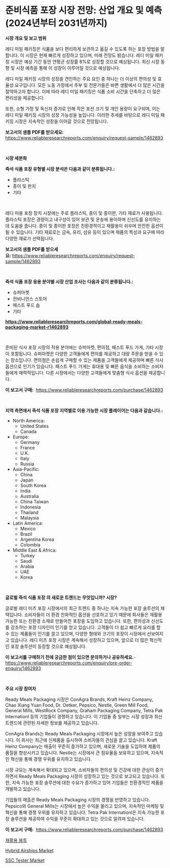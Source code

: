 <p><h1>준비식품 포장 시장 전망: 산업 개요 및 예측 (2024년부터 2031년까지)</h1></p><p><strong>시장 개요 및 보고 범위</strong></p>
<p><p>레디 미일 패키징은 식품을 보다 편리하게 보관하고 옮길 수 있도록 하는 포장 방법을 말합니다. 이 시장은 현재 빠르게 성장하고 있으며, 미래 전망도 밝습니다. 레디 미일 패키징 시장은 예상 기간 동안 연평균 성장률 8%로 성장할 것으로 예상됩니다. 최신 시장 동향 및 시장 예측을 통해 이 성장이 이루어질 것으로 예상됩니다.</p><p>레디 미일 패키징 시장의 성장을 견인하는 주요 요인 중 하나는 더 이상의 편의성 및 효율성 요구입니다. 모든 노동 가정에서 주부 및 전문가들은 바쁜 생활에서 더 많은 시간을 절약하고자 합니다. 이에 따라 레디 미일 패키징은 식품 소비 시간을 단축하고 더 많은 편리성을 제공합니다.</p><p>또한, 소형 가정 및 독신자 증가로 인해 작은 포션 크기 및 개인 용량이 요구되며, 이는 레디 미일 패키징 시장의 성장 가능성을 높입니다. 이러한 추세를 바탕으로 레디 미일 패키징 시장은 지속적인 성장을 이어갈 것으로 전망됩니다.</p></p>
<p><strong>보고서의 샘플 PDF를 받으세요:</strong> <a href="https://www.reliableresearchreports.com/enquiry/request-sample/1462893">https://www.reliableresearchreports.com/enquiry/request-sample/1462893</a></p>
<p>&nbsp;</p>
<p><strong>시장 세분화</strong></p>
<p><strong>즉석 식품 포장 유형별 시장 분석은 다음과 같이 분류됩니다.:</strong></p>
<p><ul><li>플라스틱</li><li>종이 및 판지</li><li>기타</li></ul></p>
<p>&nbsp;</p>
<p><p>레디 미용 포장 장치 시장에는 주로 플라스틱, 종이 및 종이판, 기타 재료가 사용됩니다. 플라스틱 포장은 경량이고 내구성이 있어 보관 및 운송에 용이하며 신선도를 유지하는 데 도움을 줍니다. 종이 및 종이판 포장은 친환경적이고 재활용이 쉬우며 안전한 옵션이 될 수 있습니다. 기타 재료로는 금속, 유리, 섬유 등이 있으며 제품의 특성과 요구에 따라 다양한 재료가 선택됩니다.</p></p>
<p><strong>보고서의 샘플 PDF를 받으세요:</strong>&nbsp;<a href="https://www.reliableresearchreports.com/enquiry/request-sample/1462893">https://www.reliableresearchreports.com/enquiry/request-sample/1462893</a></p>
<p>&nbsp;</p>
<p><strong> 즉석 식품 포장 응용 분야별 시장 산업 조사는 다음과 같이 분류됩니다.:</strong></p>
<p><ul><li>슈퍼마켓</li><li>컨비니언스 스토어</li><li>패스트 푸드 숍</li><li>기타</li></ul></p>
<p><strong><a href="https://www.reliableresearchreports.com/global-ready-meals-packaging-market-r1462893">https://www.reliableresearchreports.com/global-ready-meals-packaging-market-r1462893</a></strong></p>
<p>&nbsp;</p>
<p><p>준비된 식사 포장 시장의 적용 분야에는 슈퍼마켓, 편의점, 패스트 푸드 가게, 기타 시장이 포함됩니다. 슈퍼마켓은 다양한 고객들에게 편의를 제공하고 대량 주문을 받을 수 있는 장소입니다. 편의점은 손쉽게 구매할 수 있는 제품을 고객들에게 제공하며 빠른 식사 옵션으로 인기가 있습니다. 패스트 푸드 가게는 휴대용 및 빠른 음식을 소비하는 소비자들에게 매력적입니다. 다른 시장에서는 다양한 고객들에게 맞춤형 식사 옵션을 제공합니다.</p></p>
<p><strong>이 보고서 구매:</strong>&nbsp; <a href="https://www.reliableresearchreports.com/purchase/1462893">https://www.reliableresearchreports.com/purchase/1462893</a></p>
<p>&nbsp;</p>
<p><strong>지역 측면에서 즉석 식품 포장 지역별로 이용 가능한 시장 플레이어는 다음과 같습니다.:</strong></p>
<p><ul>
    <li>
        North America:
        <ul>
            <li>United States</li>
            <li>Canada</li>
        </ul>
    </li>
    <li>
        Europe:
        <ul>
            <li>Germany</li>
            <li>France</li>
            <li>U.K.</li>
            <li>Italy</li>
            <li>Russia</li>
        </ul>
    </li>
    <li>
        Asia-Pacific:
        <ul>
            <li>China</li>
            <li>Japan</li>
            <li>South Korea</li>
            <li>India</li>
            <li>Australia</li>
            <li>China Taiwan</li>
            <li>Indonesia</li>
            <li>Thailand</li>
            <li>Malaysia</li>
        </ul>
    </li>
    <li>
        Latin America:
        <ul>
            <li>Mexico</li>
            <li>Brazil</li>
            <li>Argentina Korea</li>
            <li>Colombia</li>
        </ul>
    </li>
    <li>
        Middle East & Africa:
        <ul>
            <li>Turkey</li>
            <li>Saudi</li>
            <li>Arabia</li>
            <li>UAE</li>
            <li>Korea</li>
        </ul>
    </li>
    </ul></p>
<p>&nbsp;</p>
<p><strong>글로벌 즉석 식품 포장 의 새로운 트렌드는 무엇입니까? 시장?</strong></p>
<p><p>글로벌 레디 미츠 포장 시장에서의 최근 트렌드 중 하나는 지속 가능한 포장 솔루션의 채택입니다. 소비자들이 더 환경 친화적인 옵션을 선호하고 있기 때문에 회사들은 재활용 가능한 또는 친환경 소재로 만들어진 포장을 도입하고 있습니다. 또한, 편의성과 신선도를 강조하는 포장 디자인이 인기를 얻고 있습니다. 고객들이 더 쉽고 빠르게 요리를 할 수 있는 제품들이 인기를 끌고 있으며, 다양한 형태와 크기의 포장이 시장에서 선보여지고 있습니다. 레디 미츠 포장 시장은 계속해서 성장하고 있으며, 앞으로 더 많은 혁신적인 포장 솔루션이 등장할 것으로 예상됩니다.</p></p>
<p><strong>이 보고서를 구매하기 전에 궁금한 점이 있으면 문의하거나 공유하세요.</strong>- <a href="https://www.reliableresearchreports.com/enquiry/pre-order-enquiry/1462893">https://www.reliableresearchreports.com/enquiry/pre-order-enquiry/1462893</a></p>
<p>&nbsp;</p>
<p><strong>주요 시장 참여자</strong></p>
<p><p>Ready Meals Packaging 시장은 ConAgra Brands, Kraft Heinz Company, Chao Xiang Yuan Food, Dr. Oetker, Pepsico, Nestle, Green Mill Food, General Mills, WestRock Company, Graham Packaging Company, Tetra Pak Internationl 등의 기업들이 경쟁하고 있습니다. 이 기업들 중 일부는 시장 성장과 최신 트렌드에 관련된 자세한 정보를 제공하고 있습니다.</p><p>ConAgra Brands는 Ready Meals Packaging 시장에서 높은 성장을 보여주고 있습니다. 이 회사는 최근에 신제품을 출시하여 소비자들의 관심을 끌고 있습니다. Kraft Heinz Company는 매출이 꾸준히 증가하고 있으며, 새로운 기술을 도입하여 제품의 품질을 향상시키고 있습니다. Nestle는 시장에서 큰 점유율을 보유하고 있으며, 지속적인 혁신을 통해 경쟁 우위를 유지하고 있습니다.</p><p>시장 규모는 계속해서 확대되고 있으며, 소비자들의 편의성 및 건강에 대한 관심이 증가하면서 Ready Meals Packaging 시장이 성장하고 있는 것으로 보고되고 있습니다. 또한, 지속 가능한 포장 솔루션에 대한 수요가 증가하고 있어 기업들은 친환경적인 제품을 개발하고 있습니다.</p><p>기업들의 매출은 Ready Meals Packaging 시장의 경쟁을 반영하고 있습니다. Pepsico와 General Mills는 시장에서 높은 수익을 올리고 있으며, 지속적인 마케팅 및 혁신을 통해 경쟁 우위를 유지하고 있습니다. Tetra Pak Internationl은 지속 가능한 포장 솔루션을 제공하여 수익을 꾸준히 확대하고 있는 것으로 알려져 있습니다.</p></p>
<p><strong>이 보고서 구매:</strong>&nbsp;&nbsp;<a href="https://www.reliableresearchreports.com/purchase/1462893">https://www.reliableresearchreports.com/purchase/1462893</a></p>
<p><p><a href="https://github.com/GabrielBlanda5656/Market-Research-Report-List-1/blob/main/355367930751.md">재활용 봉투</a></p><p><a href="https://github.com/GroverBarry/Market-Research-Report-List-4/blob/main/hybrid-airships-market.md">Hybrid Airships Market</a></p><p><a href="https://github.com/kathiaseamanalvaradovlprc2h/Market-Research-Report-List-2/blob/main/ssc-tester-market.md">SSC Tester Market</a></p></p>